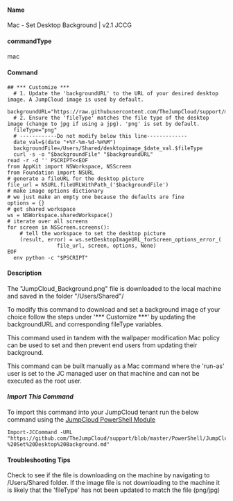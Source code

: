 #### Name

Mac - Set Desktop Background | v2.1 JCCG

#### commandType

mac

#### Command

```
## *** Customize ***
  # 1. Update the 'backgroundURL' to the URL of your desired desktop image. A JumpCloud image is used by default.
  backgroundURL="https://raw.githubusercontent.com/TheJumpCloud/support/master/PowerShell/JumpCloud%20Commands%20Gallery/Files/JumpCloud_Background.png"
  # 2. Ensure the 'fileType' matches the file type of the desktop image (change to jpg if using a jpg). 'png' is set by default.
  fileType="png"
  # ------------Do not modify below this line-------------
  date_val=$(date "+%Y-%m-%d-%H%M")
  backgroundFile=/Users/Shared/desktopimage_$date_val.$fileType
  curl -s -o "$backgroundFile" "$backgroundURL"
read -r -d '' PSCRIPT<<EOF
from AppKit import NSWorkspace, NSScreen
from Foundation import NSURL
# generate a fileURL for the desktop picture
file_url = NSURL.fileURLWithPath_('$backgroundFile')
# make image options dictionary
# we just make an empty one because the defaults are fine
options = {}
# get shared workspace
ws = NSWorkspace.sharedWorkspace()
# iterate over all screens
for screen in NSScreen.screens():
    # tell the workspace to set the desktop picture
    (result, error) = ws.setDesktopImageURL_forScreen_options_error_(
                file_url, screen, options, None)
EOF
  env python -c "$PSCRIPT"
```

#### Description

The "JumpCloud_Background.png" file is downloaded to the local machine and saved in the folder "/Users/Shared"/

To modify this command to download and set a background image of your choice follow the steps under '*** Customize ***' by updating the backgroundURL and corresponding fileType variables.

This command used in tandem with the wallpaper modification Mac policy can be used to set and then prevent end users from updating their background.

This command can be built manually as a Mac command where the 'run-as' user is set to the JC managed user on that machine and can not be executed as the root user.

#### *Import This Command*

To import this command into your JumpCloud tenant run the below command using the [JumpCloud PowerShell Module](https://github.com/TheJumpCloud/support/wiki/Installing-the-JumpCloud-PowerShell-Module)

```
Import-JCCommand -URL "https://github.com/TheJumpCloud/support/blob/master/PowerShell/JumpCloud%20Commands%20Gallery/Mac%20Commands/Mac%20-%20Set%20Desktop%20Background.md"
```

#### **Troubleshooting Tips**

Check to see if the file is downloading on the machine by navigating to /Users/Shared folder.
If the image file is not downloading to the machine it is likely that the 'fileType' has not been updated to match the file (png/jpg)
